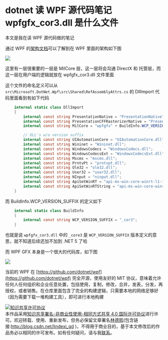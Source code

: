 # dotnet 读 WPF 源代码笔记 wpfgfx_cor3.dll 是什么文件

本文是我在读 WPF 源代码做的笔记

<!--more-->
<!-- CreateTime:2020/12/21 9:04:51 -->


<!-- 标签：WPF，WPF源代码 -->
<!-- 发布 -->

通过 WPF 的[架构文档](https://docs.microsoft.com/en-us/dotnet/desktop/wpf/advanced/wpf-architecture)可以了解到在 WPF 里面的架构如下图


![](http://image.acmx.xyz/lindexi%2F202012201558111083.jpg)

这里有一层很重要的一层是 MilCore 层，这一层将会沟通 DirectX 和 托管层，而这一层在用户端的逻辑就放在 wpfgfx_cor3.dll 文件里面

这个文件的命名定义可以从 `src\Microsoft.DotNet.Wpf\src\Shared\RefAssemblyAttrs.cs` 的 DllImport 代码里面看到有如下代码

```csharp
    internal static class DllImport
    {
        internal const string PresentationNative = "PresentationNative" + BuildInfo.WCP_VERSION_SUFFIX + ".dll";
        internal const string PresentationCFFRasterizerNative = "PresentationCFFRasterizerNative" + BuildInfo.WCP_VERSION_SUFFIX + ".dll";
        internal const string MilCore = "wpfgfx" + BuildInfo.WCP_VERSION_SUFFIX + ".dll";

        // DLL's w/o version suffix
        internal const string UIAutomationCore = "UIAutomationCore.dll";
        internal const string Wininet = "Wininet.dll";
        internal const string WindowsCodecs = "WindowsCodecs.dll";
        internal const string WindowsCodecsExt = "WindowsCodecsExt.dll";
        internal const string Mscms = "mscms.dll";
        internal const string PrntvPt = "prntvpt.dll";
        internal const string Ole32 = "ole32.dll";
        internal const string User32 = "user32.dll";
        internal const string NInput = "ninput.dll";
        internal const string ApiSetWinRT = "api-ms-win-core-winrt-l1-1-0.dll";
        internal const string ApiSetWinRTString = "api-ms-win-core-winrt-string-l1-1-0.dll";
    }
```

而 BuildInfo.WCP_VERSION_SUFFIX 的定义如下

```csharp
    internal static class BuildInfo
    {
        internal const string WCP_VERSION_SUFFIX = "_cor3";
    }
```

也就是说 `wpfgfx_cor3.dll` 中的 `_core3` 是 `WCP_VERSION_SUFFIX` 版本定义的意思，就不知道后续还加不加到 .NET 5 了哈

而 WPF GFX 本身是一个很大的代码库，如下图

![](http://image.acmx.xyz/lindexi%2F20201220166193110.jpg)

当前的 WPF 在 [https://github.com/dotnet/wpf](https://github.com/dotnet/wpf) 完全开源，使用友好的 MIT 协议，意味着允许任何人任何组织和企业任意处置，包括使用，复制，修改，合并，发表，分发，再授权，或者销售。在仓库里面包含了完全的构建逻辑，只需要本地的网络足够好（因为需要下载一堆构建工具），即可进行本地构建

<a rel="license" href="http://creativecommons.org/licenses/by-nc-sa/4.0/"><img alt="知识共享许可协议" style="border-width:0" src="https://licensebuttons.net/l/by-nc-sa/4.0/88x31.png" /></a><br />本作品采用<a rel="license" href="http://creativecommons.org/licenses/by-nc-sa/4.0/">知识共享署名-非商业性使用-相同方式共享 4.0 国际许可协议</a>进行许可。欢迎转载、使用、重新发布，但务必保留文章署名[林德熙](http://blog.csdn.net/lindexi_gd)(包含链接:http://blog.csdn.net/lindexi_gd )，不得用于商业目的，基于本文修改后的作品务必以相同的许可发布。如有任何疑问，请与我[联系](mailto:lindexi_gd@163.com)。
